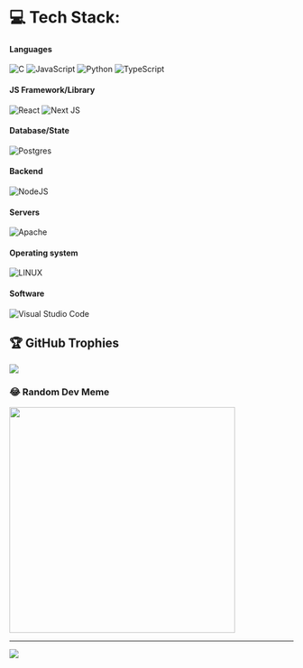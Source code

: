 # 💻 Tech Stack:
#### Languages
![C](https://img.shields.io/badge/c-%2300599C.svg?style=for-the-badge&logo=c&logoColor=white)
![JavaScript](https://img.shields.io/badge/javascript-%23323330.svg?style=for-the-badge&logo=javascript&logoColor=%23F7DF1E)
![Python](https://img.shields.io/badge/python-3670A0?style=for-the-badge&logo=python&logoColor=ffdd54)
![TypeScript](https://img.shields.io/badge/typescript-%23007ACC.svg?style=for-the-badge&logo=typescript&logoColor=white)
#### JS Framework/Library
![React](https://img.shields.io/badge/react-%2320232a.svg?style=for-the-badge&logo=react&logoColor=%2361DAFB)
![Next JS](https://img.shields.io/badge/Next-black?style=for-the-badge&logo=next.js&logoColor=white)
#### Database/State
![Postgres](https://img.shields.io/badge/postgres-%23316192.svg?style=for-the-badge&logo=postgresql&logoColor=white)
#### Backend
![NodeJS](https://img.shields.io/badge/node.js-6DA55F?style=for-the-badge&logo=node.js&logoColor=white)
#### Servers
![Apache](https://img.shields.io/badge/apache-%23D42029.svg?style=for-the-badge&logo=apache&logoColor=white)
#### Operating system
![LINUX](https://img.shields.io/badge/Linux-FCC624?style=for-the-badge&logo=linux&logoColor=black)
#### Software
![Visual Studio Code](https://img.shields.io/badge/Visual%20Studio%20Code-0078d7.svg?style=for-the-badge&logo=visual-studio-code&logoColor=white)

## 🏆 GitHub Trophies
![](https://github-profile-trophy.vercel.app/?username=MorganOrain&theme=radical&no-frame=false&no-bg=true&margin-w=4)

### 😂 Random Dev Meme
<img src='https://randommeme-five.vercel.app/' style="height: 400px;"/>

---
[![](https://visitcount.itsvg.in/api?id=MorganOrain&icon=0&color=0)](https://visitcount.itsvg.in)

<!-- Proudly created with GPRM ( https://gprm.itsvg.in ) -->
